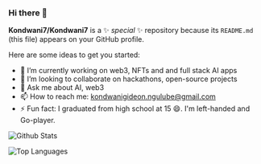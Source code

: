 ### Hi there 👋


**Kondwani7/Kondwani7** is a ✨ _special_ ✨ repository because its `README.md` (this file) appears on your GitHub profile.

Here are some ideas to get you started:

- 🔭 I’m currently working on web3, NFTs and and full stack AI apps
- 👯 I’m looking to collaborate on hackathons, open-source projects
- 💬 Ask me about AI, web3
- 📫 How to reach me: kondwanigideon.ngulube@gmail.com
- ⚡ Fun fact: I graduated from high school at 15 😄. I'm left-handed and Go-player.





![Github Stats](https://github-readme-stats.vercel.app/api?username=Kondwani7&count_private=true&show_icons=true&theme=radical)

![Top Languages](https://github-readme-stats.vercel.app/api/top-langs/?username=Kondwani7&show_icons=true&theme=radical)
